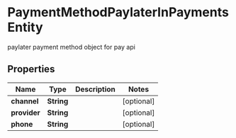 

# PaymentMethodPaylaterInPaymentsEntity

paylater payment method object for pay api

## Properties

| Name | Type | Description | Notes |
|------------ | ------------- | ------------- | -------------|
|**channel** | **String** |  |  [optional] |
|**provider** | **String** |  |  [optional] |
|**phone** | **String** |  |  [optional] |



